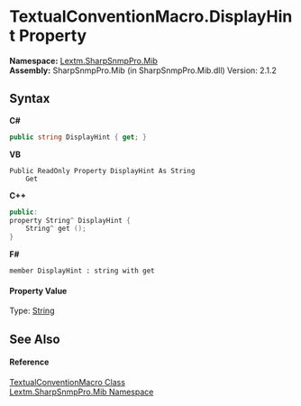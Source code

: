 # TextualConventionMacro.DisplayHint Property 
 

**Namespace:**&nbsp;<a href="N_Lextm_SharpSnmpPro_Mib">Lextm.SharpSnmpPro.Mib</a><br />**Assembly:**&nbsp;SharpSnmpPro.Mib (in SharpSnmpPro.Mib.dll) Version: 2.1.2

## Syntax

**C#**<br />
``` C#
public string DisplayHint { get; }
```

**VB**<br />
``` VB
Public ReadOnly Property DisplayHint As String
	Get
```

**C++**<br />
``` C++
public:
property String^ DisplayHint {
	String^ get ();
}
```

**F#**<br />
``` F#
member DisplayHint : string with get

```


#### Property Value
Type: <a href="https://docs.microsoft.com/dotnet/api/system.string" target="_blank" rel="noopener noreferrer">String</a>

## See Also


#### Reference
<a href="T_Lextm_SharpSnmpPro_Mib_TextualConventionMacro">TextualConventionMacro Class</a><br /><a href="N_Lextm_SharpSnmpPro_Mib">Lextm.SharpSnmpPro.Mib Namespace</a><br />